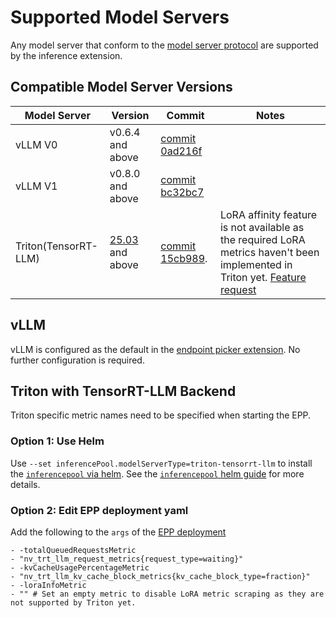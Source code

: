 

# Supported Model Servers

Any model server that conform to the [model server protocol](https://github.com/kubernetes-sigs/gateway-api-inference-extension/tree/main/docs/proposals/003-model-server-protocol) are supported by the inference extension.

## Compatible Model Server Versions

| Model Server         | Version                                                                                                                | Commit                                                                                                                            | Notes                                                                                                       |
| -------------------- | ---------------------------------------------------------------------------------------------------------------------- | --------------------------------------------------------------------------------------------------------------------------------- | ----------------------------------------------------------------------------------------------------------- |
| vLLM V0              | v0.6.4 and above                                                                                                       | [commit 0ad216f](https://github.com/vllm-project/vllm/commit/0ad216f5750742115c686723bf38698372d483fd)                            |                                                                                                             |
| vLLM V1              | v0.8.0 and above                                                                                                       | [commit bc32bc7](https://github.com/vllm-project/vllm/commit/bc32bc73aad076849ac88565cff745b01b17d89c)                            |                                                                                                             |
| Triton(TensorRT-LLM) | [25.03](https://docs.nvidia.com/deeplearning/triton-inference-server/release-notes/rel-25-03.html#rel-25-03) and above | [commit 15cb989](https://github.com/triton-inference-server/tensorrtllm_backend/commit/15cb989b00523d8e92dce5165b9b9846c047a70d). | LoRA affinity feature is not available as the required LoRA metrics haven't been implemented in Triton yet. [Feature request](https://github.com/triton-inference-server/server/issues/8181) |

## vLLM

vLLM is configured as the default in the [endpoint picker extension](https://github.com/kubernetes-sigs/gateway-api-inference-extension/tree/main/pkg/epp). No further configuration is required.

## Triton with TensorRT-LLM Backend

Triton specific metric names need to be specified when starting the EPP.

### Option 1: Use Helm

Use `--set inferencePool.modelServerType=triton-tensorrt-llm` to install the [`inferencepool` via helm](https://github.com/kubernetes-sigs/gateway-api-inference-extension/blob/42eb5ff1c5af1275df43ac384df0ddf20da95134/config/charts/inferencepool). See the [`inferencepool` helm guide](https://github.com/kubernetes-sigs/gateway-api-inference-extension/blob/42eb5ff1c5af1275df43ac384df0ddf20da95134/config/charts/inferencepool/README.md) for more details.

### Option 2: Edit EPP deployment yaml

 Add the following to the `args` of the [EPP deployment](https://github.com/kubernetes-sigs/gateway-api-inference-extension/blob/42eb5ff1c5af1275df43ac384df0ddf20da95134/config/manifests/inferencepool-resources.yaml#L32)
 
 ```
- -totalQueuedRequestsMetric
- "nv_trt_llm_request_metrics{request_type=waiting}"
- -kvCacheUsagePercentageMetric
- "nv_trt_llm_kv_cache_block_metrics{kv_cache_block_type=fraction}"
- -loraInfoMetric
- "" # Set an empty metric to disable LoRA metric scraping as they are not supported by Triton yet.
```